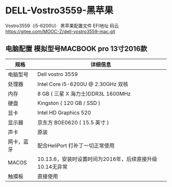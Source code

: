 # DELL-Vostro3559-黑苹果
Vostro3559（i5-6200U） 黑苹果配置文件
EFI地址 码云 https://gitee.com/MOOC-Z/dell-vostro3559-mac.git
## 电脑配置 模拟型号MACBOOK pro 13寸2016款

| 规格     | 详细信息                               |
| -------- | -------------------------------------- |
| 电脑型号 | Dell vostro 3559                       |
| 处理器   | Intel Core i5-6200U @ 2.30GHz 双核     |
| 内存     | 8 GB ( 三星 X 海力士)DDR3L 1600MHz      |
| 硬盘     | Kingston ( 120 GB / SSD )              |
| 显卡     | Intel HD Graphics 520                  |
| 显示器   | 京东方 BOE0620 ( 15.5 英寸  )          |
| 声卡     | 原装                                  |
|网卡，蓝牙 |  配合HeliPort 打补丁一切正常使用        |
|MACOS    | 10.13.6，安装时设置时间为2016年，后续直接升级10.14无异常|
|触摸板   | 直接使用     
